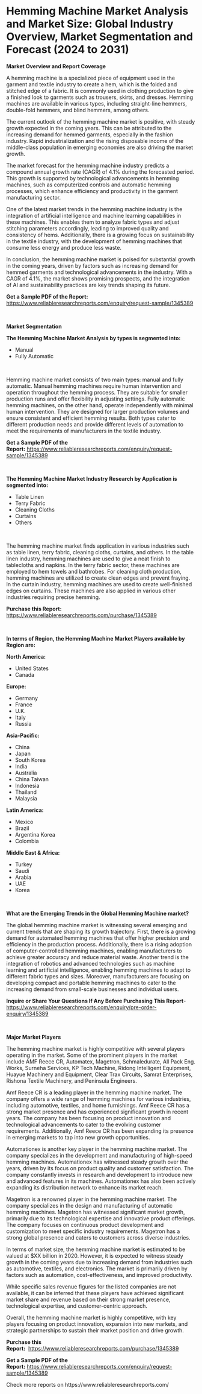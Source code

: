 <p><h1>Hemming Machine Market Analysis and Market Size: Global Industry Overview, Market Segmentation and Forecast (2024 to 2031)</h1></p><p><strong>Market Overview and Report Coverage</strong></p>
<p><p>A hemming machine is a specialized piece of equipment used in the garment and textile industry to create a hem, which is the folded and stitched edge of a fabric. It is commonly used in clothing production to give a finished look to garments such as trousers, skirts, and dresses. Hemming machines are available in various types, including straight-line hemmers, double-fold hemmers, and blind hemmers, among others.</p><p>The current outlook of the hemming machine market is positive, with steady growth expected in the coming years. This can be attributed to the increasing demand for hemmed garments, especially in the fashion industry. Rapid industrialization and the rising disposable income of the middle-class population in emerging economies are also driving the market growth.</p><p>The market forecast for the hemming machine industry predicts a compound annual growth rate (CAGR) of 4.1% during the forecasted period. This growth is supported by technological advancements in hemming machines, such as computerized controls and automatic hemming processes, which enhance efficiency and productivity in the garment manufacturing sector.</p><p>One of the latest market trends in the hemming machine industry is the integration of artificial intelligence and machine learning capabilities in these machines. This enables them to analyze fabric types and adjust stitching parameters accordingly, leading to improved quality and consistency of hems. Additionally, there is a growing focus on sustainability in the textile industry, with the development of hemming machines that consume less energy and produce less waste.</p><p>In conclusion, the hemming machine market is poised for substantial growth in the coming years, driven by factors such as increasing demand for hemmed garments and technological advancements in the industry. With a CAGR of 4.1%, the market shows promising prospects, and the integration of AI and sustainability practices are key trends shaping its future.</p></p>
<p><strong>Get a Sample PDF of the Report:</strong> <a href="https://www.reliableresearchreports.com/enquiry/request-sample/1345389">https://www.reliableresearchreports.com/enquiry/request-sample/1345389</a></p>
<p>&nbsp;</p>
<p><strong>Market Segmentation</strong></p>
<p><strong>The Hemming Machine Market Analysis by types is segmented into:</strong></p>
<p><ul><li>Manual</li><li>Fully Automatic</li></ul></p>
<p>&nbsp;</p>
<p><p>Hemming machine market consists of two main types: manual and fully automatic. Manual hemming machines require human intervention and operation throughout the hemming process. They are suitable for smaller production runs and offer flexibility in adjusting settings. Fully automatic hemming machines, on the other hand, operate independently with minimal human intervention. They are designed for larger production volumes and ensure consistent and efficient hemming results. Both types cater to different production needs and provide different levels of automation to meet the requirements of manufacturers in the textile industry.</p></p>
<p><strong>Get a Sample PDF of the Report:</strong>&nbsp;<a href="https://www.reliableresearchreports.com/enquiry/request-sample/1345389">https://www.reliableresearchreports.com/enquiry/request-sample/1345389</a></p>
<p>&nbsp;</p>
<p><strong>The Hemming Machine Market Industry Research by Application is segmented into:</strong></p>
<p><ul><li>Table Linen</li><li>Terry Fabric</li><li>Cleaning Cloths</li><li>Curtains</li><li>Others</li></ul></p>
<p>&nbsp;</p>
<p><p>The hemming machine market finds application in various industries such as table linen, terry fabric, cleaning cloths, curtains, and others. In the table linen industry, hemming machines are used to give a neat finish to tablecloths and napkins. In the terry fabric sector, these machines are employed to hem towels and bathrobes. For cleaning cloth production, hemming machines are utilized to create clean edges and prevent fraying. In the curtain industry, hemming machines are used to create well-finished edges on curtains. These machines are also applied in various other industries requiring precise hemming.</p></p>
<p><strong>Purchase this Report:</strong>&nbsp; <a href="https://www.reliableresearchreports.com/purchase/1345389">https://www.reliableresearchreports.com/purchase/1345389</a></p>
<p>&nbsp;</p>
<p><strong>In terms of Region, the Hemming Machine Market Players available by Region are:</strong></p>
<p>
    <p> <strong> North America: </strong>
        <ul>
            <li>United States</li>
            <li>Canada</li>
        </ul>
        </p> 
    <p> <strong> Europe: </strong>
        <ul>
            <li>Germany</li>
            <li>France</li>
            <li>U.K.</li>
            <li>Italy</li>
            <li>Russia</li>
        </ul>
        </p> 
    <p> <strong> Asia-Pacific: </strong>
        <ul>
            <li>China</li>
            <li>Japan</li>
            <li>South Korea</li>
            <li>India</li>
            <li>Australia</li>
            <li>China Taiwan</li>
            <li>Indonesia</li>
            <li>Thailand</li>
            <li>Malaysia</li>
        </ul>
        </p> 
    <p> <strong> Latin America: </strong>
        <ul>
            <li>Mexico</li>
            <li>Brazil</li>
            <li>Argentina Korea</li>
            <li>Colombia</li>
        </ul>
        </p> 
    <p> <strong> Middle East & Africa: </strong>
        <ul>
            <li>Turkey</li>
            <li>Saudi</li>
            <li>Arabia</li>
            <li>UAE</li>
            <li>Korea</li>
        </ul>
    </p>
    </p>
<p>&nbsp;</p>
<p><strong>What are the Emerging Trends in the Global Hemming Machine market?</strong></p>
<p><p>The global hemming machine market is witnessing several emerging and current trends that are shaping its growth trajectory. First, there is a growing demand for automated hemming machines that offer higher precision and efficiency in the production process. Additionally, there is a rising adoption of computer-controlled hemming machines, enabling manufacturers to achieve greater accuracy and reduce material waste. Another trend is the integration of robotics and advanced technologies such as machine learning and artificial intelligence, enabling hemming machines to adapt to different fabric types and sizes. Moreover, manufacturers are focusing on developing compact and portable hemming machines to cater to the increasing demand from small-scale businesses and individual users.</p></p>
<p><strong>Inquire or Share Your Questions If Any Before Purchasing This Report</strong>- <a href="https://www.reliableresearchreports.com/enquiry/pre-order-enquiry/1345389">https://www.reliableresearchreports.com/enquiry/pre-order-enquiry/1345389</a></p>
<p>&nbsp;</p>
<p><strong>Major Market Players</strong></p>
<p><p>The hemming machine market is highly competitive with several players operating in the market. Some of the prominent players in the market include AMF Reece CR, Automatex, Magetron, Schmaledurate, All Pack Eng. Works, Surneha Services, KP Tech Machine, Ridong Intelligent Equipment, Huayue Machinery and Equipment, Clear Trax Circuits, Samrat Enterprises, Rishona Textile Machinery, and Peninsula Engineers.</p><p>Amf Reece CR is a leading player in the hemming machine market. The company offers a wide range of hemming machines for various industries, including automotive, textiles, and home furnishings. Amf Reece CR has a strong market presence and has experienced significant growth in recent years. The company has been focusing on product innovation and technological advancements to cater to the evolving customer requirements. Additionally, Amf Reece CR has been expanding its presence in emerging markets to tap into new growth opportunities.</p><p>Automationex is another key player in the hemming machine market. The company specializes in the development and manufacturing of high-speed hemming machines. Automationex has witnessed steady growth over the years, driven by its focus on product quality and customer satisfaction. The company constantly invests in research and development to introduce new and advanced features in its machines. Automationex has also been actively expanding its distribution network to enhance its market reach.</p><p>Magetron is a renowned player in the hemming machine market. The company specializes in the design and manufacturing of automatic hemming machines. Magetron has witnessed significant market growth, primarily due to its technological expertise and innovative product offerings. The company focuses on continuous product development and customization to meet specific industry requirements. Magetron has a strong global presence and caters to customers across diverse industries.</p><p>In terms of market size, the hemming machine market is estimated to be valued at $XX billion in 2020. However, it is expected to witness steady growth in the coming years due to increasing demand from industries such as automotive, textiles, and electronics. The market is primarily driven by factors such as automation, cost-effectiveness, and improved productivity.</p><p>While specific sales revenue figures for the listed companies are not available, it can be inferred that these players have achieved significant market share and revenue based on their strong market presence, technological expertise, and customer-centric approach.</p><p>Overall, the hemming machine market is highly competitive, with key players focusing on product innovation, expansion into new markets, and strategic partnerships to sustain their market position and drive growth.</p></p>
<p><strong>Purchase this Report:</strong>&nbsp;&nbsp;<a href="https://www.reliableresearchreports.com/purchase/1345389">https://www.reliableresearchreports.com/purchase/1345389</a></p>
<p></p>
<p><strong>Get a Sample PDF of the Report:</strong>&nbsp;<a href="https://www.reliableresearchreports.com/enquiry/request-sample/1345389">https://www.reliableresearchreports.com/enquiry/request-sample/1345389</a></p>
<p>Check more reports on https://www.reliableresearchreports.com/</p>